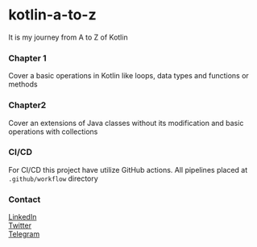 # kotlin-a-to-z
It is my journey from A to Z of Kotlin

### Chapter 1
Cover a basic operations in Kotlin like loops, data types and functions or methods
### Chapter2
Cover an extensions of Java classes without its modification and basic operations with collections

### CI/CD
For CI/CD this project have utilize GitHub actions. All pipelines placed at `.github/workflow` directory 

### Contact
[LinkedIn](https://www.linkedin.com/in/vrnsky/)  
[Twitter](https://twitter.com/VoronyanskyE)  
[Telegram](https://t.me/vrnsky)  
